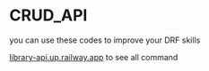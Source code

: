# CRUD_API

you can use these codes to improve your DRF skills 


[library-api.up.railway.app](https://library-api.up.railway.app/)   to see all command 
